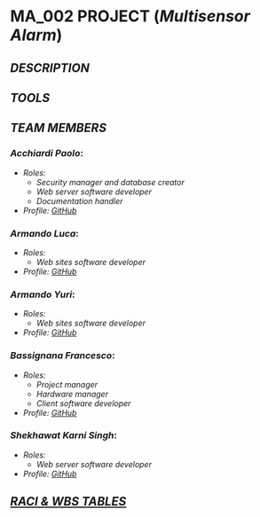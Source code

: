 # MA_002 PROJECT (_Multisensor Alarm_)

## _DESCRIPTION_

## _TOOLS_

## _TEAM MEMBERS_

### ___Acchiardi Paolo___:

  * _Roles:_  
    * _Security manager and database creator_
    * _Web server software developer_
    * _Documentation handler_
  * _Profile: [GitHub](https://github.com/paoloacchiardi)_
### ___Armando Luca___:

  * _Roles:_  
    * _Web sites software developer_
  * _Profile: [GitHub](https://github.com/0lucaarmando0)_
### ___Armando Yuri___:

  * _Roles:_  
    * _Web sites software developer_
  * _Profile: [GitHub](https://github.com/yuriarmando)_
### ___Bassignana Francesco___:

  * _Roles:_  
    * _Project manager_
    * _Hardware manager_
    * _Client software developer_
  * _Profile: [GitHub](https://github.com/francescoBassi2002)_
### ___Shekhawat Karni Singh___:

  * _Roles:_  
    * _Web server software developer_
  * _Profile: [GitHub](https://github.com/itzShekhawat)_

## _[RACI & WBS TABLES](https://docs.google.com/spreadsheets/d/1zHsK8yuXiTM8GkrUp1s9jzQNUywZxenSyhm5xKTKUP0/edit#gid=0)_
